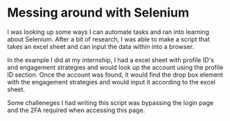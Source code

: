 # Messing around with Selenium
I was looking up some ways I can automate tasks and ran into learning about Selenium. After a bit of research, I was able to make a script that takes an excel sheet and can input the data within into a browser. 

In the example I did at my internship, I had a excel sheet with profile ID's and engagement strategies and would look up the account using the profile ID section. Once the account was found, it would find the drop box element with the engagement strategies and would input it according to the excel sheet.

Some challeneges I had writing this script was bypassing the login page and the 2FA required when accessing this page.

